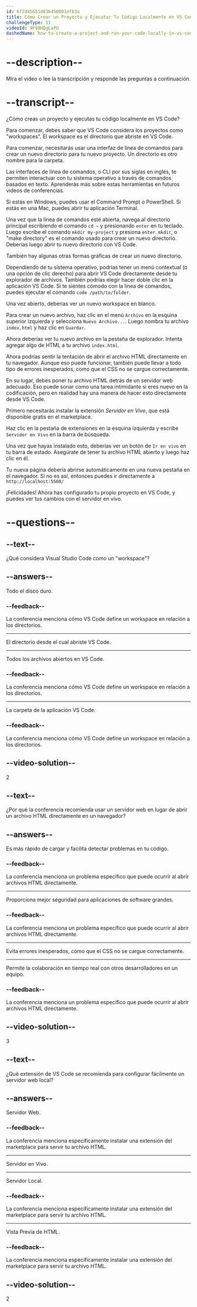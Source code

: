 ```yaml
---
id: 672d45651d83b450801efb3a
title: Cómo Crear un Proyecto y Ejecutar Tu Código Localmente en VS Code
challengeType: 11
videoId: 9F98HQgLaPU
dashedName: how-to-create-a-project-and-run-your-code-locally-in-vs-code
---
```


# --description--

Mira el video o lee la transcripción y responde las preguntas a continuación.

# --transcript--

¿Cómo creas un proyecto y ejecutas tu código localmente en VS Code?

Para comenzar, debes saber que VS Code considera los proyectos como "workspaces". El workspace es el directorio que abriste en VS Code.

Para comenzar, necesitarás usar una interfaz de línea de comandos para crear un nuevo directorio para tu nuevo proyecto. Un directorio es otro nombre para la carpeta.

Las interfaces de línea de comandos, o CLI por sus siglas en inglés, te permiten interactuar con tu sistema operativo a través de comandos basados en texto. Aprenderás más sobre estas herramientas en futuros videos de conferencias.

Si estás en Windows, puedes usar el Command Prompt o PowerShell. Si estás en una Mac, puedes abrir tu aplicación Terminal.

Una vez que la línea de comandos esté abierta, navega al directorio principal escribiendo el comando `cd ~` y presionando `enter` en tu teclado. Luego escribe el comando `mkdir my-project` y presiona `enter`. `mkdir`, o "make directory" es el comando usado para crear un nuevo directorio. Deberías luego abrir tu nuevo directorio con VS Code.

También hay algunas otras formas gráficas de crear un nuevo directorio.

Dependiendo de tu sistema operativo, podrías tener un menú contextual (o una opción de clic derecho) para abrir VS Code directamente desde tu explorador de archivos. También podrías elegir hacer doble clic en la aplicación VS Code. Si te sientes cómodo con la línea de comandos, puedes ejecutar el comando `code /path/to/folder`.

Una vez abierto, deberías ver un nuevo workspace en blanco.

Para crear un nuevo archivo, haz clic en el menú `Archivo` en la esquina superior izquierda y selecciona `Nuevo Archivo...`. Luego nombra tu archivo `index.html` y haz clic en `Guardar`.

Ahora deberías ver tu nuevo archivo en la pestaña de explorador. Intenta agregar algo de HTML a tu archivo `index.html`.

Ahora podrías sentir la tentación de abrir el archivo HTML directamente en tu navegador. Aunque eso puede funcionar, también puede llevar a todo tipo de errores inesperados, como que el CSS no se cargue correctamente.

En su lugar, debes poner tu archivo HTML detrás de un servidor web adecuado. Eso puede sonar como una tarea intimidante si eres nuevo en la codificación, pero en realidad hay una manera de hacer esto directamente desde VS Code.

Primero necesitarás instalar la extensión _Servidor en Vivo_, que está disponible gratis en el marketplace.

Haz clic en la pestaña de extensiones en la esquina izquierda y escribe `Servidor en Vivo` en la barra de búsqueda.

Una vez que hayas instalado esto, deberías ver un botón de `Ir en vivo` en tu barra de estado. Asegúrate de tener tu archivo HTML abierto y luego haz clic en él.

Tu nueva página debería abrirse automáticamente en una nueva pestaña en el navegador. Si no es así, entonces puedes ir directamente a `http://localhost:5500/`

¡Felicidades! Ahora has configurado tu propio proyecto en VS Code, y puedes ver tus cambios con el servidor en vivo.

# --questions--

## --text--

¿Qué considera Visual Studio Code como un "workspace"?

## --answers--

Todo el disco duro.

### --feedback--

La conferencia menciona cómo VS Code define un workspace en relación a los directorios.

---

El directorio desde el cual abriste VS Code.

---

Todos los archivos abiertos en VS Code.

### --feedback--

La conferencia menciona cómo VS Code define un workspace en relación a los directorios.

---

La carpeta de la aplicación VS Code.

### --feedback--

La conferencia menciona cómo VS Code define un workspace en relación a los directorios.

## --video-solution--

2

## --text--

¿Por qué la conferencia recomienda usar un servidor web en lugar de abrir un archivo HTML directamente en un navegador?

## --answers--

Es más rápido de cargar y facilita detectar problemas en tu código.

### --feedback--

La conferencia menciona un problema específico que puede ocurrir al abrir archivos HTML directamente.

---

Proporciona mejor seguridad para aplicaciones de software grandes.

### --feedback--

La conferencia menciona un problema específico que puede ocurrir al abrir archivos HTML directamente.

---

Evita errores inesperados, como que el CSS no se cargue correctamente.

---

Permite la colaboración en tiempo real con otros desarrolladores en un equipo.

### --feedback--

La conferencia menciona un problema específico que puede ocurrir al abrir archivos HTML directamente.

## --video-solution--

3

## --text--

¿Qué extensión de VS Code se recomienda para configurar fácilmente un servidor web local?

## --answers--

Servidor Web.

### --feedback--

La conferencia menciona específicamente instalar una extensión del marketplace para servir tu archivo HTML.

---

Servidor en Vivo.

---

Servidor Local.

### --feedback--

La conferencia menciona específicamente instalar una extensión del marketplace para servir tu archivo HTML.

---

Vista Previa de HTML.

### --feedback--

La conferencia menciona específicamente instalar una extensión del marketplace para servir tu archivo HTML.

## --video-solution--

2
